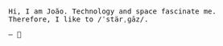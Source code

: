 <!---
👽
-->

<samp>
Hi, I am João. Technology and space fascinate me. Therefore, I like to /ˈstärˌɡāz/.

— 🌌
</samp>

